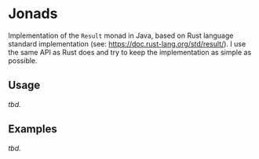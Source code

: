 # Jonads

Implementation of the `Result` monad in Java, based on Rust language standard implementation 
(see: https://doc.rust-lang.org/std/result/). I use the same API as Rust does and try to keep
the implementation as simple as possible.

## Usage
_tbd._

## Examples ##
_tbd._
